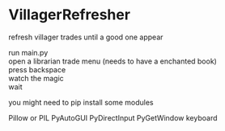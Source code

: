 # VillagerRefresher
refresh villager trades until a good one appear

run main.py\
open a librarian trade menu (needs to have a enchanted book)\
press backspace\
watch the magic\
wait

you might need to pip install some modules

Pillow or PIL
PyAutoGUI
PyDirectInput
PyGetWindow
keyboard

